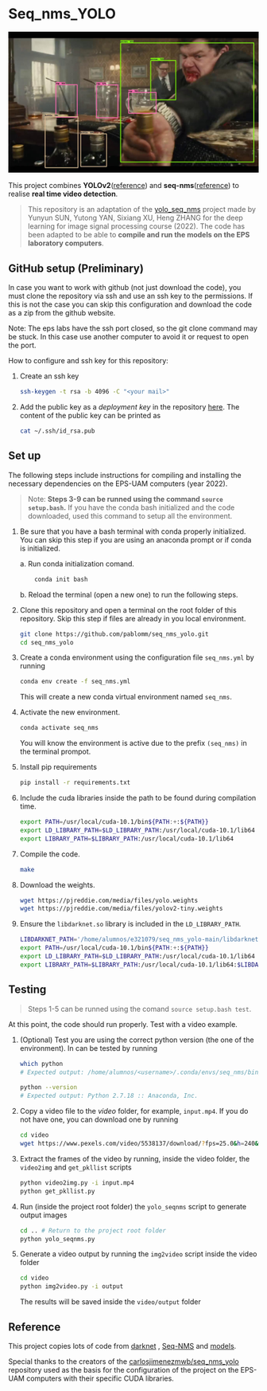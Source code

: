# Seq_nms_YOLO

![](img/index.jpg) 

This project combines **YOLOv2**([reference](https://arxiv.org/abs/1506.02640)) and **seq-nms**([reference](https://arxiv.org/abs/1602.08465)) to realise **real time video detection**.

> This repository is an adaptation of the [yolo_seq_nms](https://github.com/melodiepupu/seq_nms_yolo
) project made by Yunyun SUN, Yutong YAN, Sixiang XU, Heng ZHANG for the deep learning for image signal processing course (2022). The code has been adapted to be able to **compile and run the models on the EPS laboratory computers**.



## GitHub setup (Preliminary)

In case you want to work with github (not just download the code), you must clone the repository via ssh and use an ssh key to the permissions. If this is not the case you can skip this configuration and download the code as a zip from the github website.

Note: The eps labs have the ssh port closed, so the git clone command may be stuck. In this case use another computer to avoid it or request to open the port.

How to configure and ssh key for this repository:

1. Create an ssh key

    ```bash
    ssh-keygen -t rsa -b 4096 -C "<your mail>"
    ```
2. Add the public key as a _deployment key_ in the repository [here](https://github.com/pablomm/seq_nms_yolo/settings/keys). The content of the public key can be printed as

    ```bash
    cat ~/.ssh/id_rsa.pub
    ```

## Set up

The following steps include instructions for compiling and installing the necessary dependencies on the EPS-UAM computers (year 2022).

> Note: **Steps 3-9 can be runned using the command `source setup.bash`.** If you have the conda bash initialized and the code downloaded, used this command to setup all the environment.

1. Be sure that you have a bash terminal with conda properly initialized. You can skip this step if you are using an anaconda prompt or if conda is initialized.
    
    a. Run conda initialization comand.
        
    ```bash
        conda init bash
    ```

    b. Reload the terminal (open a new one) to run the following steps.

1. Clone this repository and open a terminal on the root folder of this repository. Skip this step if files are already in you local environment.

    ```bash
    git clone https://github.com/pablomm/seq_nms_yolo.git 
    cd seq_nms_yolo
    ```
    

1. Create a conda environment using the configuration file `seq_nms.yml` by running

    ```bash
    conda env create -f seq_nms.yml
    ```

    This will create a new conda virtual environment named `seq_nms`.

1. Activate the new environment.

    ```bash
    conda activate seq_nms
    ```

    You will know the environment is active due to the prefix `(seq_nms)` in the terminal prompot.

1. Install pip requirements

    ```bash
    pip install -r requirements.txt
    ```


1. Include the cuda libraries inside the path to be found during compilation time. 

    ```bash
    export PATH=/usr/local/cuda-10.1/bin${PATH:+:${PATH}}
    export LD_LIBRARY_PATH=$LD_LIBRARY_PATH:/usr/local/cuda-10.1/lib64
    export LIBRARY_PATH=$LIBRARY_PATH:/usr/local/cuda-10.1/lib64
    ```

1. Compile the code.

    ```bash
    make
    ```

1. Download the weights.
    ```bash
    wget https://pjreddie.com/media/files/yolo.weights
    wget https://pjreddie.com/media/files/yolov2-tiny.weights
    ```

1. Ensure the `libdarknet.so` library is included in the `LD_LIBRARY_PATH`.

    ```bash
    LIBDARKNET_PATH='/home/alumnos/e321079/seq_nms_yolo-main/libdarknet.so'
    export PATH=/usr/local/cuda-10.1/bin${PATH:+:${PATH}}
    export LD_LIBRARY_PATH=$LD_LIBRARY_PATH:/usr/local/cuda-10.1/lib64
    export LIBRARY_PATH=$LIBRARY_PATH:/usr/local/cuda-10.1/lib64:$LIBDARKET_PATH
    ```


## Testing

> Steps 1-5 can be runned using the comand `source setup.bash test`.

At this point, the code should run properly. Test with a video example.

1. (Optional) Test you are using the correct python version (the one of the environment). In can be tested by running

    ```bash
    which python
    # Expected output: /home/alumnos/<username>/.conda/envs/seq_nms/bin/python
    ```

    ```bash
    python --version
    # Expected output: Python 2.7.18 :: Anaconda, Inc.
    ```
    

1. Copy a video file to the _video_ folder, for example, `input.mp4`. If you do not have one, you can download one by running

    ```bash
    cd video
    wget https://www.pexels.com/video/5538137/download/?fps=25.0&h=240&w=426 -O input.mp4

    ```
1. Extract the frames of the video by running, inside the video folder, the `video2img` and `get_pkllist` scripts
    
    ```bash
    python video2img.py -i input.mp4
    python get_pkllist.py
    ```

1. Run (inside the project root folder) the `yolo_seqnms` script to generate output images

    ```bash
    cd .. # Return to the project root folder
    python yolo_seqnms.py
    ```

1. Generate a video output by running the `img2video` script inside the video folder
    
    ```bash
    cd video
    python img2video.py -i output
    ```

    The results will be saved inside the `video/output` folder


## Reference

This project copies lots of code from [darknet](https://github.com/pjreddie/darknet) , [Seq-NMS](https://github.com/lrghust/Seq-NMS) and  [models](https://github.com/tensorflow/models).

Special thanks to the creators of the [carlosjimenezmwb/seq_nms_yolo](https://github.com/carlosjimenezmwb/seq_nms_yolo) repository used as the basis for the configuration of the project on the EPS-UAM computers with their specific CUDA libraries.

